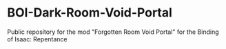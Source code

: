 # BOI-Dark-Room-Void-Portal
Public repository for the mod "Forgotten Room Void Portal" for the Binding of Isaac: Repentance 
